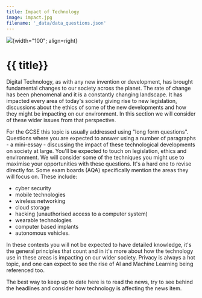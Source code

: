 ```yaml
---
title: Impact of Technology
image: impact.jpg
filename: '_data/data_questions.json'
---
```


![](../../assets/images/topics/{{image}}){width="100"; align=right}

# {{ title}}

Digital Technology, as with any new invention or development, has brought fundamental changes to our society across the planet.  The rate of change has been phenomenal and it is a constantly changing landscape.  It has impacted every area of today's society giving rise to new legislation, discussions about the ethics of some of the new developments and how they might be impacting on our environment.  In this section we will consider of these wider issues from that perspective.

For the GCSE this topic is usually addressed using "long form questions".  Questions where you are expected to answer using a number of paragraphs - a mini-essay - discussing the impact of these technological developments on society at large.  You'll be expected to touch on legislation, ethics and environment.  We will consider some of the techniques you might use to maximise your opportunities with these questions.  It's a hard one to revise directly for.  Some exam boards (AQA) specifically mention the areas they will focus on.  These include:

- cyber security
- mobile technologies
- wireless networking
- cloud storage
- hacking (unauthorised access to a computer system)
- wearable technologies
- computer based implants
- autonomous vehicles.

In these contexts you will not be expected to have detailed knowledge, it's the general principles that count and in it's more about how the technology use in these areas is impacting on our wider society.  Privacy is always a hot topic, and one can expect to see the rise of AI and Machine Learning being referenced too.

The best way to keep up to date here is to read the news, try to see behind the headlines and consider how technology is affecting the news item.
